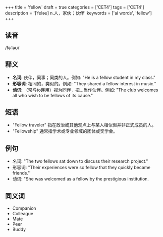 +++
title = 'fellow'
draft = true
categories = ['CET4']
tags = ['CET4']
description = '[ˈfeləu] n.人，家伙；伙伴'
keywords = ['ai words', 'fellow']
+++

## 读音
/fəˈləʊ/

## 释义
- **名词**: 伙伴，同事；同类的人。例如: "He is a fellow student in my class."
- **形容词**: 相同的，类似的。例如: "They shared a fellow interest in music."
- **动词**: （常与to连用）视为同伴，把…当作伙伴。例如: "The club welcomes all who wish to be fellows of its cause."

## 短语
- "Fellow traveler" 指在政治或其他观点上与某人相似但并非正式成员的人。
- "Fellowship" 通常指学术或专业领域的团体或奖学金。

## 例句
- 名词: "The two fellows sat down to discuss their research project."
- 形容词: "Their experiences were so fellow that they quickly became friends."
- 动词: "She was welcomed as a fellow by the prestigious institution.

## 同义词
- Companion
- Colleague
- Mate
- Peer
- Buddy
